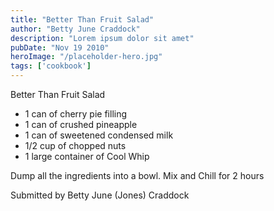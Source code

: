 ```yaml
---
title: "Better Than Fruit Salad"
author: "Betty June Craddock"
description: "Lorem ipsum dolor sit amet"
pubDate: "Nov 19 2010"
heroImage: "/placeholder-hero.jpg"
tags: ['cookbook']
---
```

Better Than Fruit Salad
* 1 can of cherry pie filling
* 1 can of crushed pineapple
* 1 can of sweetened condensed milk
* 1/2 cup of chopped nuts
* 1 large container of Cool Whip

Dump all the ingredients into a bowl. Mix and Chill for 2 hours

Submitted by Betty June (Jones) Craddock
